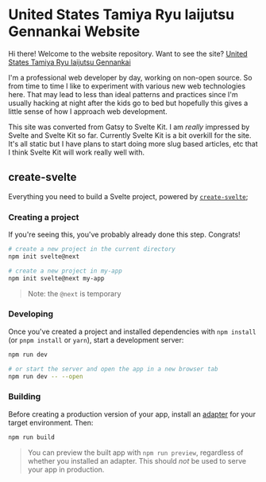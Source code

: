 # United States Tamiya Ryu Iaijutsu Gennankai Website

Hi there! Welcome to the website repository. Want to see the site? [United States Tamiya Ryu Iaijutsu Gennankai](https://www.ustamiyaryu.org)

I'm a professional web developer by day, working on non-open source. So from time to time I like to experiment with various new web technologies here. That may lead to less than ideal patterns and practices since I'm usually hacking at night after the kids go to bed but hopefully this gives a little sense of how I approach web development.

This site was converted from Gatsy to Svelte Kit. I am _really_ impressed by Svelte and Svelte Kit so far. Currently Svelte Kit is a bit overkill for the site. It's all static but I have plans to start doing more slug based articles, etc that I think Svelte Kit will work really well with.

## create-svelte

Everything you need to build a Svelte project, powered by [`create-svelte`](https://github.com/sveltejs/kit/tree/master/packages/create-svelte);

### Creating a project

If you're seeing this, you've probably already done this step. Congrats!

```bash
# create a new project in the current directory
npm init svelte@next

# create a new project in my-app
npm init svelte@next my-app
```

> Note: the `@next` is temporary

### Developing

Once you've created a project and installed dependencies with `npm install` (or `pnpm install` or `yarn`), start a development server:

```bash
npm run dev

# or start the server and open the app in a new browser tab
npm run dev -- --open
```

### Building

Before creating a production version of your app, install an [adapter](https://kit.svelte.dev/docs#adapters) for your target environment. Then:

```bash
npm run build
```

> You can preview the built app with `npm run preview`, regardless of whether you installed an adapter. This should _not_ be used to serve your app in production.
